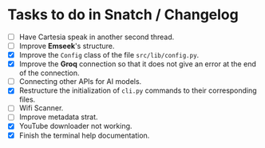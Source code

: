 # Tasks to do in Snatch / Changelog

 - [ ] Have Cartesia speak in another second thread.
 - [ ] Improve **Emseek**'s structure.
 - [x] Improve the `Config` class of the file `src/lib/config.py`.
 - [x] Improve the **Groq** connection so that it does not give an error at the end of the connection.
 - [ ] Connecting other APIs for AI models.
 - [x] Restructure the initialization of `cli.py` commands to their corresponding files.
 - [ ] Wifi Scanner.
 - [ ] Improve metadata strat.
 - [x] YouTube downloader not working.
 - [x] Finish the terminal help documentation.